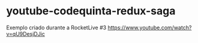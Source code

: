 # youtube-codequinta-redux-saga
Exemplo criado durante a RocketLive #3 https://www.youtube.com/watch?v=qU9DesjDJic
